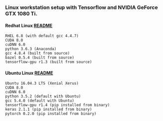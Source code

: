 ### Linux workstation setup with Tensorflow and NVIDIA GeForce GTX 1080 Ti.

#### Redhat Linux [README](RHEL_README.md)
```
RHEL 6.8 (with default gcc 4.4.7)
CUDA 8.0
cuDNN 6.0
python 3.6.3 (Anaconda)
gcc 4.8.4 (built from source)
bazel 0.5.4 (built from source)
tensorflow-gpu r1.3 (built from source)
```

#### Ubuntu Linux [README](Ubuntu_README.md)
```
Ubuntu 16.04.3 LTS (Xenial Xerus)
CUDA 8.0
cuDNN 6.0
python 3.5.2 (default with Ubuntu)
gcc 5.4.0 (default with Ubuntu)
tensorflow-gpu r1.4 (pip installed from binary)
keras 2.1.1 (pip installed from binary)
pytorch 0.2.0 (pip installed from binary)
```
